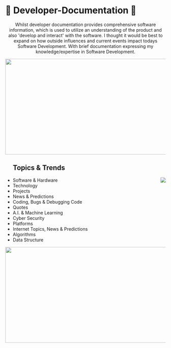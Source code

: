 # 🔭 Developer-Documentation 🔭 
<div>
  <div  align="center">
    <p>Whilst developer documentation provides comprehensive software information,
      which is used to utilize an understanding of the product and also 'develop and interact' with the software.
      I thought it would be best to expand on how outside influences and current events impact todays Software Development.
      With brief documentation expressing my knowledge/expertise in Software Development.</p>
    
  <img height=300 width=1000 src="https://mir-s3-cdn-cf.behance.net/project_modules/fs/eef76b143584307.627d06916ce10.gif"/>
  </div>
  <ul> 
    <h2>
      <strong>Topics & Trends</strong>
    </h2>
    <img align="right" src="https://64.media.tumblr.com/1a31a087eb78293eb1447312fa2eb8ef/tumblr_oxhlyuXj4c1rp0pywo1_400.gifv"/>
    <li>Software & Hardware</li>
    <li>Technology</li>
    <li>Projects</li>
    <li>News & Predictions</li>
    <li>Coding, Bugs & Debugging Code</li>
    <li>Quotes</li>
    <li>A.I. & Machine Learning</li>
    <li>Cyber Security</li>
    <li>Platforms</li>
    <li>Internet Topics, News & Predictions</li>
    <li>Algorithms</li>
    <li>Data Structure</li>
  </ul>
  
  <img height=300 width=1000 src="https://global.discourse-cdn.com/boingboing/original/4X/d/3/7/d370dbf7bfc83ed36f783f08a598fff3e71a1d61.gif"/>
</div>
